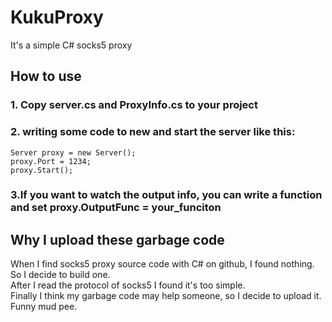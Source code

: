 # KukuProxy
It's a simple C# socks5 proxy

## How to use
### 1. Copy server.cs and ProxyInfo.cs  to your project
### 2. writing some code to new and start the server like this:
```
Server proxy = new Server();
proxy.Port = 1234;
proxy.Start();
```

### 3.If you want to watch the output info,  you can write a function and set  proxy.OutputFunc = your_funciton

## Why I upload these garbage code
When I find socks5 proxy source code with C# on  github,  I found nothing.  
So I decide to build one.  
After I read the protocol of socks5 I found it's too simple.  
Finally I think my garbage code may help someone, so I decide to upload it.  
Funny mud pee.  
